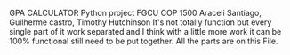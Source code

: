 GPA CALCULATOR
Python project FGCU COP 1500
Araceli Santiago, Guilherme castro, Timothy Hutchinson
It's not totally function but every single part of it work separated and I think with a little more work it can be 100% functional still need to be put together. 
All the parts are on this File.
